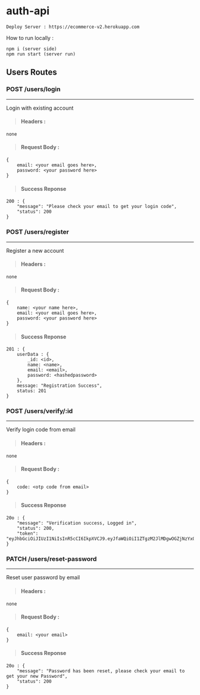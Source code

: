 # auth-api

```
Deploy Server : https://ecommerce-v2.herokuapp.com
```

How to run locally :

```
npm i (server side)
npm run start (server run)
```

## Users Routes

### POST /users/login

---

Login with existing account

> #### Headers :

```
none
```

> #### Request Body :

```
{
    email: <your email goes here>,
    password: <your password here>
}
```

> #### Success Reponse

```
200 : {
    "message": "Please check your email to get your login code",
    "status": 200
}
```

### POST /users/register

---

Register a new account

> #### Headers :

```
none
```

> #### Request Body :

```
{
    name: <your name here>,
    email: <your email goes here>,
    password: <your password here>
}
```

> #### Success Reponse

```
201 : {
    userData : {
        _id: <id>,
        name: <name>,
        email: <email>,
        password: <hashedpassword>
    },
    message: "Registration Success",
    status: 201
}
```

### POST /users/verify/:id

---

Verify login code from email

> #### Headers :

```
none
```

> #### Request Body :

```
{
    code: <otp code from email>
}
```

> #### Success Reponse

```
20o : {
    "message": "Verification success, Logged in",
    "status": 200,
    "token": "eyJhbGciOiJIUzI1NiIsInR5cCI6IkpXVCJ9.eyJfaWQiOiI1ZTgzM2JlMDgwOGZjNzYxOTBhNmQ4MzAiLCJlbWFpbCI6ImlsaGFtYWJkdWxtYWxpazIxQGdtYWlsLmNvbSIsImlhdCI6MTU4NTY1OTAyOX0.RdcbENYyK4OVgN9IONo2zKSRUZjU78vMMuzzjy9wpmk"
}
```
### PATCH /users/reset-password

---

Reset user password by email

> #### Headers :

```
none
```

> #### Request Body :

```
{
    email: <your email>
}
```

> #### Success Reponse

```
20o : {
    "message": "Password has been reset, please check your email to get your new Password",
    "status": 200
}
```
